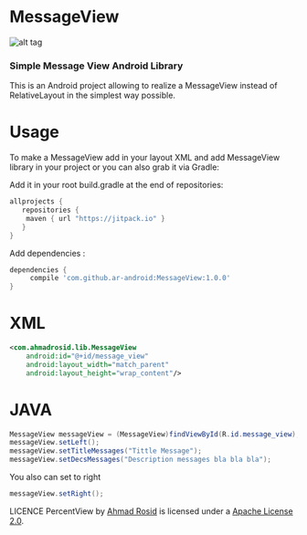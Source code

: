 # MessageView

![alt tag](https://github.com/ar-android/MessageView/raw/master/screen_shoot.png)

### Simple Message View Android Library
This is an Android project allowing to realize a MessageView instead of RelativeLayout in the simplest way possible.

# Usage
To make a MessageView add in your layout XML and add MessageView library in your project or you can also grab it via Gradle:

Add it in your root build.gradle at the end of repositories:
```gradle
allprojects {
   repositories {
    maven { url "https://jitpack.io" }
   }
}
```

Add dependencies :
```gradle
dependencies {
     compile 'com.github.ar-android:MessageView:1.0.0'
}
```

# XML
```xml
<com.ahmadrosid.lib.MessageView
	android:id="@+id/message_view"
    android:layout_width="match_parent"
    android:layout_height="wrap_content"/>
```

# JAVA
```java
MessageView messageView = (MessageView)findViewById(R.id.message_view);
messageView.setLeft();
messageView.setTitleMessages("Tittle Message");
messageView.setDecsMessages("Description messages bla bla bla");
```

You also can set to right
```java
messageView.setRight();
```

LICENCE
PercentView by [Ahmad Rosid](https://github.com/ar-android) is licensed under a [Apache License 2.0](http://www.apache.org/licenses/LICENSE-2.0).
